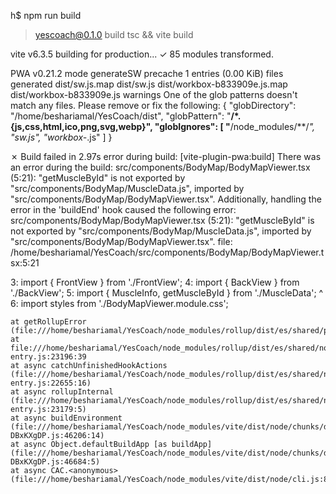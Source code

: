 h$ npm run build

> yescoach@0.1.0 build
> tsc && vite build

vite v6.3.5 building for production...
✓ 85 modules transformed.

PWA v0.21.2
mode      generateSW
precache  1 entries (0.00 KiB)
files generated
  dist/sw.js.map
  dist/sw.js
  dist/workbox-b833909e.js.map
  dist/workbox-b833909e.js
warnings
  One of the glob patterns doesn't match any files. Please remove or fix the following: {
  "globDirectory": "/home/beshariamal/YesCoach/dist",
  "globPattern": "**/*.{js,css,html,ico,png,svg,webp}",
  "globIgnores": [
    "**/node_modules/**/*",
    "sw.js",
    "workbox-*.js"
  ]
}

✗ Build failed in 2.97s
error during build:
[vite-plugin-pwa:build] There was an error during the build:
  src/components/BodyMap/BodyMapViewer.tsx (5:21): "getMuscleById" is not exported by "src/components/BodyMap/MuscleData.js", imported by "src/components/BodyMap/BodyMapViewer.tsx".
Additionally, handling the error in the 'buildEnd' hook caused the following error:
  src/components/BodyMap/BodyMapViewer.tsx (5:21): "getMuscleById" is not exported by "src/components/BodyMap/MuscleData.js", imported by "src/components/BodyMap/BodyMapViewer.tsx".
file: /home/beshariamal/YesCoach/src/components/BodyMap/BodyMapViewer.tsx:5:21

3: import { FrontView } from './FrontView';
4: import { BackView } from './BackView';
5: import { MuscleInfo, getMuscleById } from './MuscleData';
                        ^
6: import styles from './BodyMapViewer.module.css';

    at getRollupError (file:///home/beshariamal/YesCoach/node_modules/rollup/dist/es/shared/parseAst.js:401:41)
    at file:///home/beshariamal/YesCoach/node_modules/rollup/dist/es/shared/node-entry.js:23196:39
    at async catchUnfinishedHookActions (file:///home/beshariamal/YesCoach/node_modules/rollup/dist/es/shared/node-entry.js:22655:16)
    at async rollupInternal (file:///home/beshariamal/YesCoach/node_modules/rollup/dist/es/shared/node-entry.js:23179:5)
    at async buildEnvironment (file:///home/beshariamal/YesCoach/node_modules/vite/dist/node/chunks/dep-DBxKXgDP.js:46206:14)
    at async Object.defaultBuildApp [as buildApp] (file:///home/beshariamal/YesCoach/node_modules/vite/dist/node/chunks/dep-DBxKXgDP.js:46684:5)
    at async CAC.<anonymous> (file:///home/beshariamal/YesCoach/node_modules/vite/dist/node/cli.js:863:7)